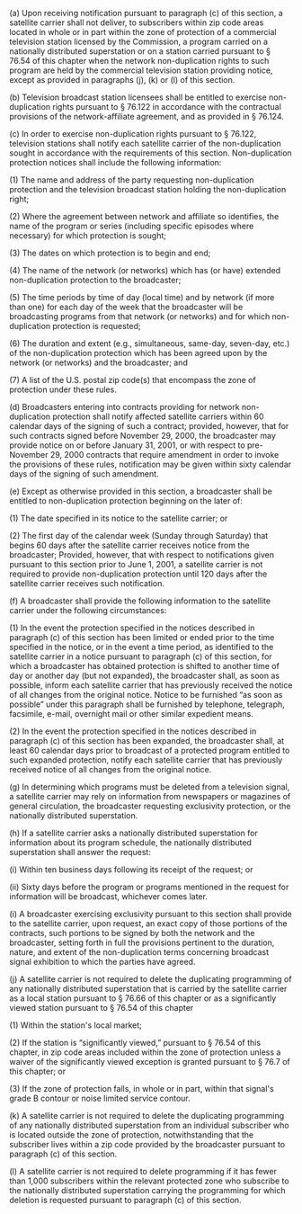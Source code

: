 (a) Upon receiving notification pursuant to paragraph (c) of this section, a satellite carrier shall not deliver, to subscribers within zip code areas located in whole or in part within the zone of protection of a commercial television station licensed by the Commission, a program carried on a nationally distributed superstation or on a station carried pursuant to § 76.54 of this chapter when the network non-duplication rights to such program are held by the commercial television station providing notice, except as provided in paragraphs (j), (k) or (l) of this section.

(b) Television broadcast station licensees shall be entitled to exercise non-duplication rights pursuant to § 76.122 in accordance with the contractual provisions of the network-affiliate agreement, and as provided in § 76.124.

(c) In order to exercise non-duplication rights pursuant to § 76.122, television stations shall notify each satellite carrier of the non-duplication sought in accordance with the requirements of this section. Non-duplication protection notices shall include the following information:

(1) The name and address of the party requesting non-duplication protection and the television broadcast station holding the non-duplication right;

(2) Where the agreement between network and affiliate so identifies, the name of the program or series (including specific episodes where necessary) for which protection is sought;

(3) The dates on which protection is to begin and end;

(4) The name of the network (or networks) which has (or have) extended non-duplication protection to the broadcaster;

(5) The time periods by time of day (local time) and by network (if more than one) for each day of the week that the broadcaster will be broadcasting programs from that network (or networks) and for which non-duplication protection is requested;

(6) The duration and extent (e.g., simultaneous, same-day, seven-day, etc.) of the non-duplication protection which has been agreed upon by the network (or networks) and the broadcaster; and

(7) A list of the U.S. postal zip code(s) that encompass the zone of protection under these rules.
                                    

(d) Broadcasters entering into contracts providing for network non-duplication protection shall notify affected satellite carriers within 60 calendar days of the signing of such a contract; provided, however, that for such contracts signed before November 29, 2000, the broadcaster may provide notice on or before January 31, 2001, or with respect to pre-November 29, 2000 contracts that require amendment in order to invoke the provisions of these rules, notification may be given within sixty calendar days of the signing of such amendment.

(e) Except as otherwise provided in this section, a broadcaster shall be entitled to non-duplication protection beginning on the later of:

(1) The date specified in its notice to the satellite carrier; or

(2) The first day of the calendar week (Sunday through Saturday) that begins 60 days after the satellite carrier receives notice from the broadcaster; Provided, however, that with respect to notifications given pursuant to this section prior to June 1, 2001, a satellite carrier is not required to provide non-duplication protection until 120 days after the satellite carrier receives such notification.

(f) A broadcaster shall provide the following information to the satellite carrier under the following circumstances:

(1) In the event the protection specified in the notices described in paragraph (c) of this section has been limited or ended prior to the time specified in the notice, or in the event a time period, as identified to the satellite carrier in a notice pursuant to paragraph (c) of this section, for which a broadcaster has obtained protection is shifted to another time of day or another day (but not expanded), the broadcaster shall, as soon as possible, inform each satellite carrier that has previously received the notice of all changes from the original notice. Notice to be furnished “as soon as possible” under this paragraph shall be furnished by telephone, telegraph, facsimile, e-mail, overnight mail or other similar expedient means.

(2) In the event the protection specified in the notices described in paragraph (c) of this section has been expanded, the broadcaster shall, at least 60 calendar days prior to broadcast of a protected program entitled to such expanded protection, notify each satellite carrier that has previously received notice of all changes from the original notice.

(g) In determining which programs must be deleted from a television signal, a satellite carrier may rely on information from newspapers or magazines of general circulation, the broadcaster requesting exclusivity protection, or the nationally distributed superstation.

(h) If a satellite carrier asks a nationally distributed superstation for information about its program schedule, the nationally distributed superstation shall answer the request:

(i) Within ten business days following its receipt of the request; or

(ii) Sixty days before the program or programs mentioned in the request for information will be broadcast, whichever comes later.

(i) A broadcaster exercising exclusivity pursuant to this section shall provide to the satellite carrier, upon request, an exact copy of those portions of the contracts, such portions to be signed by both the network and the broadcaster, setting forth in full the provisions pertinent to the duration, nature, and extent of the non-duplication terms concerning broadcast signal exhibition to which the parties have agreed.

(j) A satellite carrier is not required to delete the duplicating programming of any nationally distributed superstation that is carried by the satellite carrier as a local station pursuant to § 76.66 of this chapter or as a significantly viewed station pursuant to § 76.54 of this chapter

(1) Within the station's local market;

(2) If the station is “significantly viewed,” pursuant to § 76.54 of this chapter, in zip code areas included within the zone of protection unless a waiver of the significantly viewed exception is granted pursuant to § 76.7 of this chapter; or

(3) If the zone of protection falls, in whole or in part, within that signal's grade B contour or noise limited service contour.
                                    

(k) A satellite carrier is not required to delete the duplicating programming of any nationally distributed superstation from an individual subscriber who is located outside the zone of protection, notwithstanding that the subscriber lives within a zip code provided by the broadcaster pursuant to paragraph (c) of this section.

(l) A satellite carrier is not required to delete programming if it has fewer than 1,000 subscribers within the relevant protected zone who subscribe to the nationally distributed superstation carrying the programming for which deletion is requested pursuant to paragraph (c) of this section.

